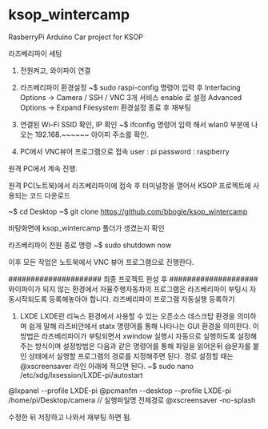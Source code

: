 # ksop_wintercamp
RasberryPi Arduino Car project for KSOP 

라즈베리파이 세팅

1. 전원켜고, 와이파이 연결
2. 라즈베리파이 환경설정
~$ sudo raspi-config  명령어 입력 후
Interfacing Options -> Camera / SSH / VNC  3개 서비스 enable 로 설정
Advanced Options -> Expand Filesystem 
환경설정 종료 후 재부팅

3. 연결된 Wi-Fi SSID 확인, IP 확인
   ~$ ifconfig 명령어 입력 해서 wlan0 부분에 나오는 192.168.~~~~~~   아이피 주소를 확인.

4. PC에서 VNC뷰어 프로그램으로 접속
  user : pi
  password : raspberry

원격 PC에서 계속 진행.

원격 PC(노트북)에서 라즈베리파이에 접속 후 터미널창을 열어서 KSOP 프로젝트에 사용되는 코드 다운로드

~$ cd Desktop
~$ git clone https://github.com/bbogle/ksop_wintercamp

바탕화면에 ksop_wintercamp 폴더가 생겼는지 확인

라즈베리파이 전원 종료 명령
~$ sudo shutdown now

이후 모든 작업은 노트북에서 VNC 뷰어 프로그램으로 진행한다.




#####################  최종 프로젝트 완성 후 ####################
와이파이가 되지 않는 환경에서 자율주행자동차의 프로그램은 라즈베리파이 부팅시 자동시작되도록 등록해놓아야 합니다. 
라즈베리파이 프로그램 자동실행 등록하기 
1. LXDE
  LXDE란 리눅스 환경에서 사용할 수 있는 오픈소스 데스크탑 환경을 의미하며 쉽게 말해 라즈비안에서 statx 명령어를 통해 
  나타나는 GUI 환경을 의미한다. 이 방법은 라즈베리파이가 부팅되면서 xwindow 실행시 자동으로 실행하도록 설정해주는 방식이며
  설정방법은 다음과 같은 명령어를 통해 파일을 읽어온뒤 @문자를 붙인 상태에서 실행할 프로그램의 경로를 지정해주면 된다. 
  경로 설정할 때는 @xscreensaver 라인 아래에 적으면 된다. 
~$ sudo nano /etc/xdg/lxsession/LXDE-pi/autostart

@lxpanel --profile LXDE-pi
@pcmanfm --desktop --profile LXDE-pi
/home/pi/Desktop/camera                  // 실행파일명 전체경로
@xscreensaver -no-splash

수정한 뒤 저장하고 나와서 재부팅 하면 됨.
